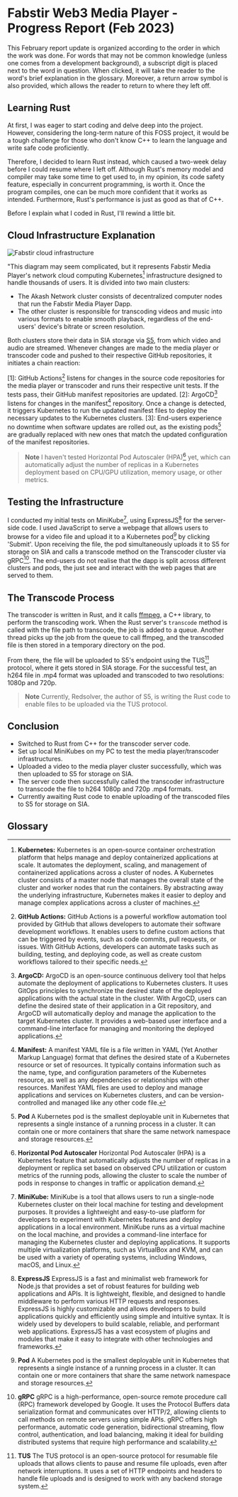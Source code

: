 ﻿# Fabstir Web3 Media Player - Progress Report (Feb 2023)

This February report update is organized according to the order in which the work was done. For words that may not be common knowledge (unless one comes from a development background), a subscript digit is placed next to the word in question. When clicked, it will take the reader to the word's brief explanation in the glossary. Moreover, a return arrow symbol is also provided, which allows the reader to return to where they left off.

## Learning Rust

At first, I was eager to start coding and delve deep into the project. However, considering the long-term nature of this FOSS project, it would be a tough challenge for those who don't know C++ to learn the language and write safe code proficiently.

Therefore, I decided to learn Rust instead, which caused a two-week delay before I could resume where I left off. Although Rust's memory model and compiler may take some time to get used to, in my opinion, its code safety feature, especially in concurrent programming, is worth it. Once the program compiles, one can be much more confident that it works as intended. Furthermore, Rust's performance is just as good as that of C++.

Before I explain what I coded in Rust, I'll rewind a little bit.

## Cloud Infrastructure Explanation

![Fabstir cloud infrastructure](https://fabstir.com/files/reports/FabstirMediaPlayer_Infrastructure_d1b.jpg)

"This diagram may seem complicated, but it represents Fabstir Media Player's network cloud computing Kubernetes[^Kubernetes] infrastructure designed to handle thousands of users. It is divided into two main clusters:

-   The Akash Network cluster consists of decentralized computer nodes that run the Fabstir Media Player Dapp.
-   The other cluster is responsible for transcoding videos and music into various formats to enable smooth playback, regardless of the end-users' device's bitrate or screen resolution.

Both clusters store their data in SIA storage via [S5](https://github.com/s5-dev/S5), from which video and audio are streamed. Whenever changes are made to the media player or transcoder code and pushed to their respective GitHub repositories, it initiates a chain reaction:

[1]: GitHub Actions[^GitHubActions] listens for changes in the source code repositories for the media player or transcoder and runs their respective unit tests. If the tests pass, their GitHub manifest repositories are updated.
[2]: ArgoCD[^ArgoCD] listens for changes in the manifest[^Manifest] repository. Once a change is detected, it triggers Kubernetes to run the updated manifest files to deploy the necessary updates to the Kubernetes clusters.
[3]: End-users experience no downtime when software updates are rolled out, as the existing pods[^Pod] are gradually replaced with new ones that match the updated configuration of the manifest repositories.

> **Note** I haven't tested Horizontal Pod Autoscaler (HPA)[^HPA] yet, which can automatically adjust the number of replicas in a Kubernetes deployment based on CPU/GPU utilization, memory usage, or other metrics.

## Testing the Infrastructure
I conducted my initial tests on MiniKube[^MiniKube], using ExpressJS[^ExpressJS] for the server-side code. I used JavaScript to serve a webpage that allows users to browse for a video file and upload it to a Kubernetes pod[^Pod] by clicking 'Submit'. Upon receiving the file, the pod simultaneously uploads it to S5 for storage on SIA and calls a transcode method on the Transcoder cluster via gRPC[^gRPC].
The end-users do not realise that the dapp is split across different clusters and pods, the just see and interact with the web pages that are served to them.

## The Transcode Process
The transcoder is written in Rust, and it calls [ffmpeg](https://github.com/FFmpeg/FFmpeg), a C++ library, to perform the transcoding work. When the Rust server's `transcode` method is called with the file path to transcode, the job is added to a queue. Another thread picks up the job from the queue to call ffmpeg, and the transcoded file is then stored in a temporary directory on the pod.

From there, the file will be uploaded to S5's endpoint using the TUS[^TUS] protocol, where it gets stored in SIA storage. For the successful test, an h264 file in .mp4 format was uploaded and transcoded to two resolutions: 1080p and 720p.
> **Note** Currently, Redsolver, the author of S5, is writing the Rust code to enable files to be uploaded via the TUS protocol.

## Conclusion
- Switched to Rust from C++ for the transcoder server code.
- Set up local MiniKubes on my PC to test the media player/transcoder infrastructures.
- Uploaded a video to the media player cluster successfully, which was then uploaded to S5 for storage on SIA.
- The server code then successfully called the transcoder infrastructure to transcode the file to h264 1080p and 720p .mp4 formats.
- Currently awaiting Rust code to enable uploading of the transcoded files to S5 for storage on SIA.

## Glossary
[^ArgoCD]: **ArgoCD:** ArgoCD is an open-source continuous delivery tool that helps automate the deployment of applications to Kubernetes clusters. It uses GitOps principles to synchronize the desired state of the deployed applications with the actual state in the cluster. With ArgoCD, users can define the desired state of their application in a Git repository, and ArgoCD will automatically deploy and manage the application to the target Kubernetes cluster. It provides a web-based user interface and a command-line interface for managing and monitoring the deployed applications.

[^ExpressJS]: **ExpressJS** ExpressJS is a fast and minimalist web framework for Node.js that provides a set of robust features for building web applications and APIs. It is lightweight, flexible, and designed to handle middleware to perform various HTTP requests and responses. ExpressJS is highly customizable and allows developers to build applications quickly and efficiently using simple and intuitive syntax. It is widely used by developers to build scalable, reliable, and performant web applications. ExpressJS has a vast ecosystem of plugins and modules that make it easy to integrate with other technologies and frameworks.

[^GitHubActions]: **GitHub Actions:** GitHub Actions is a powerful workflow automation tool provided by GitHub that allows developers to automate their software development workflows. It enables users to define custom actions that can be triggered by events, such as code commits, pull requests, or issues. With GitHub Actions, developers can automate tasks such as building, testing, and deploying code, as well as create custom workflows tailored to their specific needs.

[^gRPC]: **gRPC** gRPC is a high-performance, open-source remote procedure call (RPC) framework developed by Google. It uses the Protocol Buffers data serialization format and communicates over HTTP/2, allowing clients to call methods on remote servers using simple APIs. gRPC offers high performance, automatic code generation, bidirectional streaming, flow control, authentication, and load balancing, making it ideal for building distributed systems that require high performance and scalability.

[^HPA]: **Horizontal Pod Autoscaler** Horizontal Pod Autoscaler (HPA) is a Kubernetes feature that automatically adjusts the number of replicas in a deployment or replica set based on observed CPU utilization or custom metrics of the running pods, allowing the cluster to scale the number of pods in response to changes in traffic or application demand.

[^Kubernetes]: **Kubernetes:** Kubernetes is an open-source container orchestration platform that helps manage and deploy containerized applications at scale. It automates the deployment, scaling, and management of containerized applications across a cluster of nodes. A Kubernetes cluster consists of a master node that manages the overall state of the cluster and worker nodes that run the containers. By abstracting away the underlying infrastructure, Kubernetes makes it easier to deploy and manage complex applications across a cluster of machines.

[^Manifest]: **Manifest:** A manifest YAML file is a file written in YAML (Yet Another Markup Language) format that defines the desired state of a Kubernetes resource or set of resources. It typically contains information such as the name, type, and configuration parameters of the Kubernetes resource, as well as any dependencies or relationships with other resources. Manifest YAML files are used to deploy and manage applications and services on Kubernetes clusters, and can be version-controlled and managed like any other code file.

[^MiniKube]: **MiniKube:** MiniKube is a tool that allows users to run a single-node Kubernetes cluster on their local machine for testing and development purposes. It provides a lightweight and easy-to-use platform for developers to experiment with Kubernetes features and deploy applications in a local environment. MiniKube runs as a virtual machine on the local machine, and provides a command-line interface for managing the Kubernetes cluster and deploying applications. It supports multiple virtualization platforms, such as VirtualBox and KVM, and can be used with a variety of operating systems, including Windows, macOS, and Linux.

[^Pod]: **Pod** A Kubernetes pod is the smallest deployable unit in Kubernetes that represents a single instance of a running process in a cluster. It can contain one or more containers that share the same network namespace and storage resources.

[^S5]: **S5 :** S5 is a new decentralised content-addressed storage network that uses unique hash value generated from the content to store and retrieve its data. It supports a number of storage providers, SIA being one of them.

[^Transcoder]: **Transcoder:**  A video transcoder is a software or hardware tool that converts video files from one format to another, while preserving the quality of the original video as much as possible. Video transcoding is often used to make video files compatible with different devices or platforms, or to reduce the size of the video file for more efficient storage or streaming. Video transcoders can also be used to convert video files into different resolutions, bitrates, or codecs to optimize the playback experience on different devices or network conditions.

[^TUS]: **TUS** The TUS protocol is an open-source protocol for resumable file uploads that allows clients to pause and resume file uploads, even after network interruptions. It uses a set of HTTP endpoints and headers to handle file uploads and is designed to work with any backend storage system.
